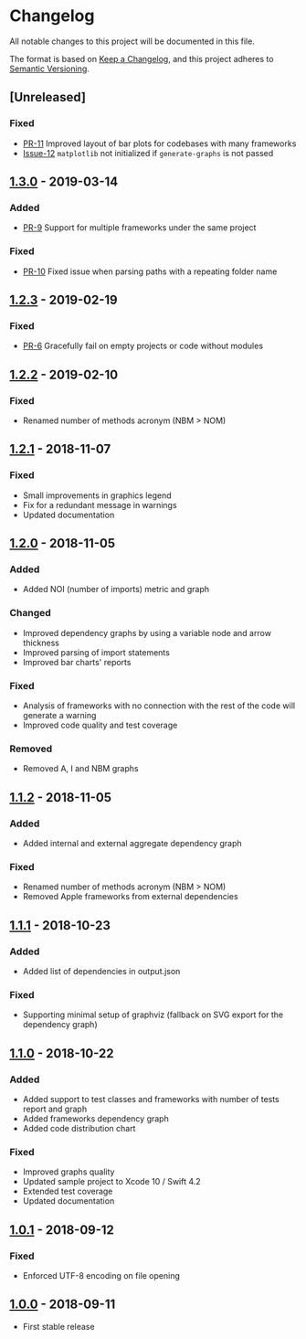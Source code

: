 # Changelog
All notable changes to this project will be documented in this file.

The format is based on [Keep a Changelog](https://keepachangelog.com/en/1.0.0/),
and this project adheres to [Semantic Versioning](https://semver.org/spec/v2.0.0.html).

## \[Unreleased]

### Fixed

-   [PR-11](https://github.com/matsoftware/swift-code-metrics/pull/11) Improved layout of bar plots for codebases with many frameworks
-   [Issue-12](https://github.com/matsoftware/swift-code-metrics/issues/12) `matplotlib` not initialized if `generate-graphs` is not passed


## [1.3.0](https://github.com/matsoftware/swift-code-metrics/releases/tag/1.3.0) - 2019-03-14

### Added

-   [PR-9](https://github.com/matsoftware/swift-code-metrics/pull/9) Support for multiple frameworks under the same project

### Fixed

-   [PR-10](https://github.com/matsoftware/swift-code-metrics/pull/9) Fixed issue when parsing paths with a repeating folder name

## [1.2.3](https://github.com/matsoftware/swift-code-metrics/releases/tag/1.2.3) - 2019-02-19

### Fixed

-   [PR-6](https://github.com/matsoftware/swift-code-metrics/pull/6)
Gracefully fail on empty projects or code without modules

## [1.2.2](https://github.com/matsoftware/swift-code-metrics/releases/tag/1.2.2) - 2019-02-10

### Fixed

-   Renamed number of methods acronym (NBM > NOM)

## [1.2.1](https://github.com/matsoftware/swift-code-metrics/releases/tag/1.2.1) - 2018-11-07

### Fixed

-   Small improvements in graphics legend
-   Fix for a redundant message in warnings
-   Updated documentation

## [1.2.0](https://github.com/matsoftware/swift-code-metrics/releases/tag/1.2.0) - 2018-11-05

### Added

-   Added NOI (number of imports) metric and graph

### Changed
-   Improved dependency graphs by using a variable node and arrow thickness
-   Improved parsing of import statements
-   Improved bar charts' reports

### Fixed

-   Analysis of frameworks with no connection with the rest of the code will generate a warning
-   Improved code quality and test coverage

### Removed

-   Removed A, I and NBM graphs

## [1.1.2](https://github.com/matsoftware/swift-code-metrics/releases/tag/1.1.2) - 2018-11-05

### Added

-   Added internal and external aggregate dependency graph

### Fixed

-   Renamed number of methods acronym (NBM > NOM)
-   Removed Apple frameworks from external dependencies

## [1.1.1](https://github.com/matsoftware/swift-code-metrics/releases/tag/1.1.1) - 2018-10-23

### Added

-   Added list of dependencies in output.json

### Fixed

-   Supporting minimal setup of graphviz (fallback on SVG export for the dependency graph)

## [1.1.0](https://github.com/matsoftware/swift-code-metrics/releases/tag/1.1.0) - 2018-10-22

### Added

-   Added support to test classes and frameworks with number of tests report and graph
-   Added frameworks dependency graph
-   Added code distribution chart

### Fixed

-   Improved graphs quality
-   Updated sample project to Xcode 10 / Swift 4.2
-   Extended test coverage
-   Updated documentation

## [1.0.1](https://github.com/matsoftware/swift-code-metrics/releases/tag/1.0.1) - 2018-09-12

### Fixed

-   Enforced UTF-8 encoding on file opening

## [1.0.0](https://github.com/matsoftware/swift-code-metrics/releases/tag/1.0.0) - 2018-09-11

-   First stable release
